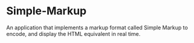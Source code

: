 # Simple-Markup
An application that implements a markup format called Simple Markup to encode, and display the HTML equivalent in real time.
